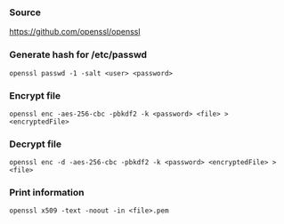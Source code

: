 ### Source
https://github.com/openssl/openssl  

### Generate hash for /etc/passwd
```
openssl passwd -1 -salt <user> <password>
```

### Encrypt file
```
openssl enc -aes-256-cbc -pbkdf2 -k <password> <file> > <encryptedFile>
```

### Decrypt file
```
openssl enc -d -aes-256-cbc -pbkdf2 -k <password> <encryptedFile> > <file>
```

### Print information
```
openssl x509 -text -noout -in <file>.pem
```

